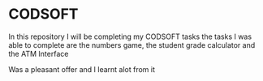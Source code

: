 # CODSOFT
In this repository I will be completing my CODSOFT tasks
the tasks I was able to complete are the numbers game, the student grade calculator and the ATM Interface

Was a pleasant offer and I learnt alot from it

